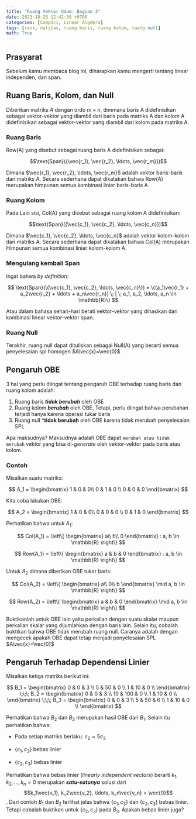 ```yaml
---
title: "Ruang Vektor Umum: Bagian 3"
date: 2023-10-25 12:42:30 +0700
categories: [CompSci, Linear Algebra]
tags: [rank, nulitas, ruang baris, ruang kolom, ruang null]
math: True
---
```


## Prasyarat
Sebelum kamu membaca blog ini, diharapkan kamu mengerti tentang linear independen, dan span.

## Ruang Baris, Kolom, dan Null
Diberikan matriks $A$ dengan ordo $m\times n$, dimmana baris A didefinisikan sebagai vektor-vektor yang diambil dari baris pada matriks A dan kolom A didefinisikan sebagai vektor-vektor yang diambil dari kolom pada matriks A.

### Ruang Baris
Row(A) yang disebut sebagai ruang baris A didefinisikan sebagai:

$$\text{Span}({\vec{r_1}, \vec{r_2}, \ldots, \vec{r_m}})$$

Dimana $\vec{r_1}, \vec{r_2}, \ldots, \vec{r_m}$ adalah vektor baris-baris dari matriks A. Secara sederhana dapat dikatakan bahwa Row(A) merupakan himpunan semua kombinasi linier baris-baris A.


### Ruang Kolom
Pada Lain sisi, Col(A) yang disebut sebagai ruang kolom A didefinisikan: 

$$\text{Span}({\vec{c_1}, \vec{c_2}, \ldots, \vec{c_n}})$$

Dimana $\vec{c_1}, \vec{c_2}, \ldots, \vec{c_n}$ adalah vektor kolom-kolom dari matriks A. Secara sederhana dapat dikatakan bahwa Col(A) merupakan Himpunan semua kombinasi linier kolom-kolom A.


### Mengulang kembali Span
Ingat bahwa _by definition_:

$$
\text{Span}(\{\vec{c_1}, \vec{c_2}, \ldots, \vec{c_n}\}) = \{(a_1\vec{r_1} + a_2\vec{r_2} + \ldots + a_n\vec{r_n}) \; | \; a_1, a_2, \ldots, a_n \in \mathbb{R}\}
$$

Atau dalam bahasa sehari-hari berati vektor-vektor yang dihasikan dari kombinasi linear vektor-vektor span.

### Ruang Null
Terakhir, ruang null dapat dituliskan sebagai Null(A) yang berarti semua penyelesaian spl homogen $A\vec{x}=\vec{0}$

## Pengaruh OBE
3 hal yang perlu diingat tentang pengaruh OBE terhadap ruang baris dan ruang kolom adalah:
1. Ruang baris ***tidak berubah*** oleh OBE
2. Ruang kolom ***berubah*** oleh OBE. Tetapi, perlu diingat bahwa perubahan terjadi hanya karena operasi tukar baris
3. Ruang null ***tidak berubah** oleh OBE karena tidak merubah penyelesaian SPL

Apa maksudnya? Maksudnya adalah OBE dapat `merubah atau tidak merubah` vektor yang bisa di-_generate_ oleh vektor-vektor pada baris atau kolom.

### Contoh

Misalkan suatu matriks:

$$
A_1 = 
\begin{bmatrix}
1 & 0 & 0\\
0 & 1 & 0 \\
0 & 0 & 0
\end{bmatrix}
$$

Kita coba lakukan OBE:

$$
A_2 = 
\begin{bmatrix}
1 & 0 & 0\\
0 & 0 & 0 \\
0 & 1 & 0 
\end{bmatrix}
$$


Perhatikan bahwa untuk $A_1$:

$$
Col(A_1) = \left\{
    \begin{bmatrix}
    a\\
    b\\
    0
    \end{bmatrix}
    : a, b \in \mathbb{R}
\right\}
$$

$$
Row(A_1) = \left\{
    \begin{bmatrix}
    a & b & 0
    \end{bmatrix}
    : a, b \in \mathbb{R}
\right\}
$$

Untuk $A_2$ dimana diberikan OBE tukar baris:

$$
Col(A_2) = \left\{
    \begin{bmatrix}
    a\\
    0\\
    b
    \end{bmatrix}
    \mid a, b \in \mathbb{R}
\right\}
$$ 

$$
Row(A_2) = \left\{
    \begin{bmatrix}
    a & b & 0
    \end{bmatrix}
    \mid a, b \in \mathbb{R}
\right\}
$$

Buktikanlah untuk OBE lain yaitu perkalian dengan suatu skalar maupun perkalian skalar yang dijumlahkan dengan baris lain. Selain itu, cobalah buktikan bahwa OBE tidak merubah ruang null. Caranya adalah dengan mengecek apakah OBE dapat tetap menjadi penyelesaian SPL $A\vec{x}=\vec{0}$

## Pengaruh Terhadap Dependensi Linier
Misalkan ketiga matriks berikut ini:

$$
B_1 = 
\begin{bmatrix}
0 & 0 & 3 \\
5 & 50 & 0 \\
1 & 10 & 0 \\
\end{bmatrix}
\;\;\;
B_2 = 
\begin{bmatrix}
0 & 0 & 3 \\
10 & 100 & 0 \\
1 & 10 & 0 \\
\end{bmatrix}
\;\;\;
B_3 = 
\begin{bmatrix}
0 & 0 & 3 \\
5 & 50 & 6 \\
1 & 10 & 0 \\
\end{bmatrix}
$$

Perhatikan bahwa $B_2$ dan $B_3$ merupakan hasil OBE dari $B_1$. Selain itu perhatikan bahwa:

* Pada setiap matriks berlaku: $c_2 = 5 c_3$

* {$c_1, c_3$} bebas linier

* {$c_2, c_3$} bebas linier

Perhatikan bahwa bebas linier (_linearly independent vectors_) berarti $k_1, k_2, \ldots, k_n = 0$ merupakan ***satu-satunya*** solusi dari $$k_1\vec{v_1}, k_2\vec{v_2}, \ldots, k_n\vec{v_n} = \vec{0}$$. Dari contoh $B_1$ dan $B_2$ terlihat jelas bahwa {$c_1, c_3$} dan {$c_2, c_3$} bebas linier. Tetapi cobalah buktikan untuk {$c_2, c_3$} pada $B_3$. Apakah bebas linier juga?